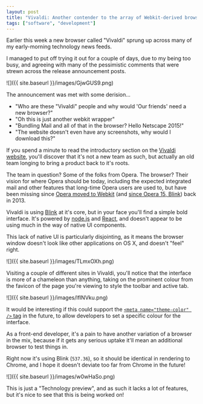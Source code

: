 ```yaml
---
layout: post
title: "Vivaldi: Another contender to the array of Webkit-derived browsers"
tags: ["software", "development"]
---
```


Earlier this week a new browser called "Vivaldi" sprung up across many of my early-morning technology news feeds.

I managed to put off trying it out for a couple of days, due to my being too busy, and agreeing with many of the pessimistic comments that were strewn across the release announcement posts.

<!-- more -->

![]({{ site.baseurl }}/images/GjwGUS9.png)

The announcement was met with some derision...

- "Who are these "Vivaldi" people and why would 'Our friends' need a new browser?"
- "Oh this is just another webkit wrapper"
- "Bundling Mail and all of that in the browser? Hello Netscape 2015!"
- "The website doesn't even have any screenshots, why would I download this?"

If you spend a minute to read the introductory section on the [Vivaldi website](https://vivaldi.com/), you'll discover that it's not a new team as such, but actually an old team longing to bring a product back to it's roots.

The team in question? Some of the folks from Opera. The browser? Their vision for where Opera should be today, including the expected integrated mail and other features that long-time Opera users are used to, but have been missing since [Opera moved to Webkit](https://dev.opera.com/blog/300-million-users-and-move-to-webkit/) (and [since Opera 15, Blink](https://dev.opera.com/blog/a-first-peek-at-opera-15-for-computers/)) back in 2013.

Vivaldi is using [Blink](http://www.chromium.org/blink) at it's core, but in your face you'll find a simple bold interface. It's powered by [node.js](http://nodejs.org/) and [React](http://facebook.github.io/react/), and doesn't appear to be using much in the way of native UI components.

This lack of native UI is particularly disjointing, as it means the browser window doesn't look like other applications on OS X, and doesn't "feel" right.

![]({{ site.baseurl }}/images/TLmxOXh.png)

Visiting a couple of different sites in Vivaldi, you'll notice that the interface is more of a chameleon than anything, taking on the prominent colour from the favicon of the page you're viewing to style the toolbar and active tab.

![]({{ site.baseurl }}/images/lfINVku.png)

It would be interesting if this could support the [`<meta name="theme-color" />` tag](https://github.com/whatwg/meta-theme-color) in the future, to allow developers to set a specific colour for the interface.

As a front-end developer, it's a pain to have another variation of a browser in the mix, because if it gets any serious uptake it'll mean an additional browser to test things in.

Right now it's using Blink (`537.36`), so it should be identical in rendering to Chrome, and I hope it doesn't deviate too far from Chrome in the future!

![]({{ site.baseurl }}/images/w0wHaSo.png)

This is just a "Technology preview", and as such it lacks a lot of features, but it's nice to see that this is being worked on!
